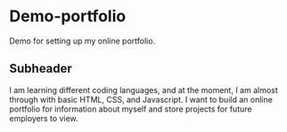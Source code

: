 # Demo-portfolio

Demo for setting up my online portfolio.

## Subheader

I am learning different coding languages, and at the moment, I am almost through with basic HTML, CSS, and Javascript. 
I want to build an online portfolio for information about myself and store projects for future employers to view. 
